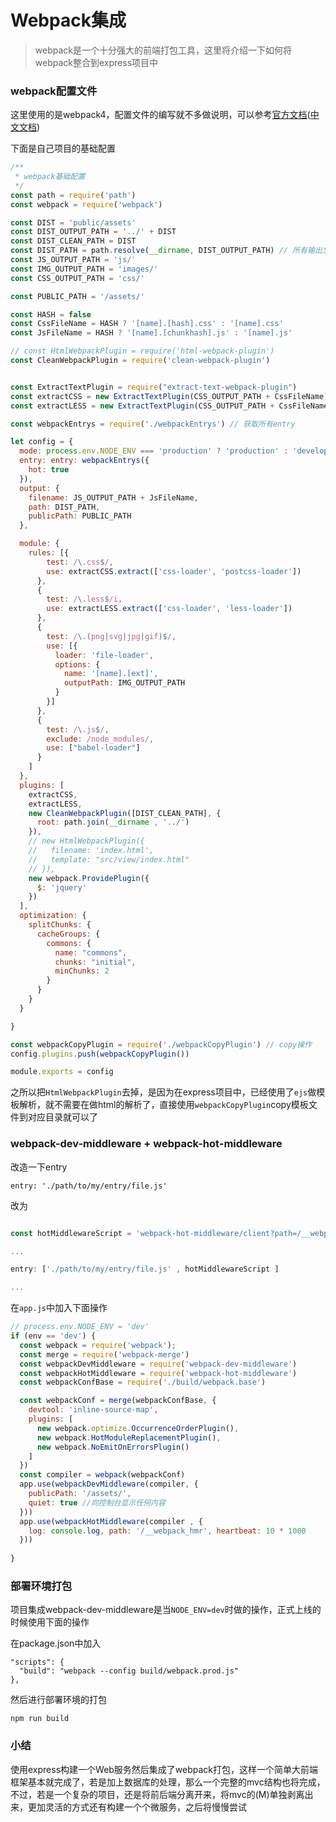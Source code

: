 # Webpack集成

> webpack是一个十分强大的前端打包工具，这里将介绍一下如何将webpack整合到express项目中

### webpack配置文件

这里使用的是webpack4，配置文件的编写就不多做说明，可以参考[官方文档](https://webpack.js.org/concepts/)([中文文档](https://www.webpackjs.com/concepts/))

下面是自己项目的基础配置
```js
/**
 * webpack基础配置
 */
const path = require('path')
const webpack = require('webpack')

const DIST = 'public/assets'
const DIST_OUTPUT_PATH = '../' + DIST
const DIST_CLEAN_PATH = DIST
const DIST_PATH = path.resolve(__dirname, DIST_OUTPUT_PATH) // 所有输出文件的目标路径
const JS_OUTPUT_PATH = 'js/'
const IMG_OUTPUT_PATH = 'images/'
const CSS_OUTPUT_PATH = 'css/'

const PUBLIC_PATH = '/assets/'

const HASH = false
const CssFileName = HASH ? '[name].[hash].css' : '[name].css'
const JsFileName = HASH ? '[name].[chunkhash].js' : '[name].js'

// const HtmlWebpackPlugin = require('html-webpack-plugin')
const CleanWebpackPlugin = require('clean-webpack-plugin')


const ExtractTextPlugin = require("extract-text-webpack-plugin")
const extractCSS = new ExtractTextPlugin(CSS_OUTPUT_PATH + CssFileName)
const extractLESS = new ExtractTextPlugin(CSS_OUTPUT_PATH + CssFileName)

const webpackEntrys = require('./webpackEntrys') // 获取所有entry

let config = {
  mode: process.env.NODE_ENV === 'production' ? 'production' : 'development',
  entry: entry: webpackEntrys({
    hot: true
  }),
  output: {
    filename: JS_OUTPUT_PATH + JsFileName,
    path: DIST_PATH,
    publicPath: PUBLIC_PATH
  },

  module: {
    rules: [{
        test: /\.css$/,
        use: extractCSS.extract(['css-loader', 'postcss-loader'])
      },
      {
        test: /\.less$/i,
        use: extractLESS.extract(['css-loader', 'less-loader'])
      },
      {
        test: /\.(png|svg|jpg|gif)$/,
        use: [{
          loader: 'file-loader',
          options: {
            name: '[name].[ext]',
            outputPath: IMG_OUTPUT_PATH
          }
        }]
      },
      {
        test: /\.js$/,
        exclude: /node_modules/,
        use: ["babel-loader"]
      }
    ]
  },
  plugins: [
    extractCSS,
    extractLESS,
    new CleanWebpackPlugin([DIST_CLEAN_PATH], {
      root: path.join(__dirname , '../')
    }),
    // new HtmlWebpackPlugin({
    //   filename: 'index.html',
    //   template: "src/view/index.html"
    // }),
    new webpack.ProvidePlugin({
      $: 'jquery'
    })
  ],
  optimization: {
    splitChunks: {
      cacheGroups: {
        commons: {
          name: "commons",
          chunks: "initial",
          minChunks: 2
        }
      }
    }
  }

}

const webpackCopyPlugin = require('./webpackCopyPlugin') // copy操作
config.plugins.push(webpackCopyPlugin())

module.exports = config
```

之所以把`HtmlWebpackPlugin`去掉，是因为在express项目中，已经使用了`ejs`做模板解析，就不需要在做html的解析了，直接使用`webpackCopyPlugin`copy模板文件到对应目录就可以了

### webpack-dev-middleware + webpack-hot-middleware

改造一下entry
```
entry: './path/to/my/entry/file.js'
```
改为
```js

const hotMiddlewareScript = 'webpack-hot-middleware/client?path=/__webpack_hmr&timeout=20000&reload=true'

...

entry: ['./path/to/my/entry/file.js' , hotMiddlewareScript ]

...

```

在`app.js`中加入下面操作

```js
// process.env.NODE_ENV = 'dev'
if (env == 'dev') {
  const webpack = require('webpack');
  const merge = require('webpack-merge')
  const webpackDevMiddleware = require('webpack-dev-middleware')
  const webpackHotMiddleware = require('webpack-hot-middleware')
  const webpackConfBase = require('./build/webpack.base')

  const webpackConf = merge(webpackConfBase, {
    devtool: 'inline-source-map',
    plugins: [
      new webpack.optimize.OccurrenceOrderPlugin(),
      new webpack.HotModuleReplacementPlugin(),
      new webpack.NoEmitOnErrorsPlugin()
    ]
  })
  const compiler = webpack(webpackConf)
  app.use(webpackDevMiddleware(compiler, {
    publicPath: '/assets/',
    quiet: true //向控制台显示任何内容
  }))
  app.use(webpackHotMiddleware(compiler , {
    log: console.log, path: '/__webpack_hmr', heartbeat: 10 * 1000
  }))
  
}
```

### 部署环境打包

项目集成webpack-dev-middleware是当`NODE_ENV=dev`时做的操作，正式上线的时候使用下面的操作

在package.json中加入
```
"scripts": {
  "build": "webpack --config build/webpack.prod.js"
},
```
然后进行部署环境的打包
```
npm run build
```

### 小结

使用express构建一个Web服务然后集成了webpack打包，这样一个简单大前端框架基本就完成了，若是加上数据库的处理，那么一个完整的mvc结构也将完成，不过，若是一个复杂的项目，还是将前后端分离开来，将mvc的(M)单独剥离出来，更加灵活的方式还有构建一个个微服务，之后将慢慢尝试